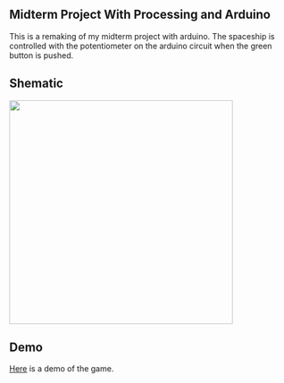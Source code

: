 ## Midterm Project With Processing and Arduino
This is a remaking of my midterm project with arduino. The spaceship is controlled with the potentiometer on the arduino circuit when the green button is pushed. 

## Shematic
<img src="schematic.png" width = "400">

## Demo
[Here](youtube.com) is a demo of the game.
